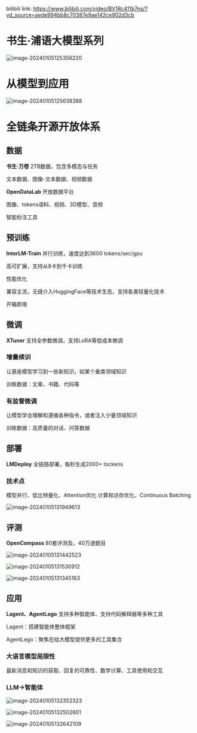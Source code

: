 bilibili link: https://www.bilibili.com/video/BV1Rc411b7ns/?vd_source=aede994bb8c70387e9ae142ce902d3cb

# 书生·浦语大模型系列

![image-20240105125356220](/note_figs/image-20240105125356220.png)

# 从模型到应用

![image-20240105125638388](/note_figs/image-20240105125638388.png)

# 全链条开源开放体系

## 数据

**书生·万卷**	2TB数据，包含多模态与任务

文本数据、图像-文本数据、视频数据

**OpenDataLab**	开放数据平台

图像、tokens语料、视频、3D模型、音频

智能标注工具

## 预训练

**InterLM-Train**	并行训练，速度达到3600 tokens/sec/gpu

高可扩展，支持从8卡到千卡训练

性能优化

兼容主流，无缝介入HuggingFace等技术生态，支持各类轻量化技术

开箱即用

## 微调

**XTuner**		支持全参数微调，支持LoRA等低成本微调

### 增量续训

让基座模型学习到一些新知识，如某个垂类领域知识

训练数据：文章、书籍、代码等

### 有监督微调

让模型学会理解和遵循各种指令，或者注入少量领域知识

训练数据：高质量的对话、问答数据

## 部署

**LMDeploy**	全链路部署，每秒生成2000+ tockens

### 技术点

模型并行、低比特量化、Attention优化	计算和访存优化、Continuous Batching

![image-20240105131949613](/note_figs/image-20240105131949613.png)

## 评测

**OpenCompass**	80套评测及，40万道题目

![image-20240105131442523](/note_figs/image-20240105131442523.png)

![image-20240105131530912](/note_figs/image-20240105131530912.png)

![image-20240105131345163](/note_figs/image-20240105131345163.png)

## 应用

**Lagent、AgentLego**	支持多种智能体、支持代码解释器等多种工具

Lagent：搭建智能体整体框架

AgentLego：聚焦在给大模型提供更多的工具集合

### 大语言模型局限性

最新消息和知识的获取、回复的可靠性、数学计算、工具使用和交互

### LLM$\to$智能体

![image-20240105132352323](/note_figs/image-20240105132352323.png)

![image-20240105132502601](/note_figs/image-20240105132502601.png)

![image-20240105132642109](/note_figs/image-20240105132642109.png)

